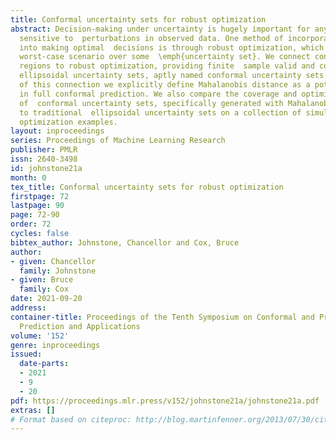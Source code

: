 ```yaml
---
title: Conformal uncertainty sets for robust optimization
abstract: Decision-making under uncertainty is hugely important for any decisions
  sensitive to  perturbations in observed data. One method of incorporating uncertainty
  into making optimal  decisions is through robust optimization, which minimizes the
  worst-case scenario over some  \emph{uncertainty set}. We connect conformal prediction
  regions to robust optimization, providing finite  sample valid and conservative
  ellipsoidal uncertainty sets, aptly named conformal uncertainty sets.  In pursuit
  of this connection we explicitly define Mahalanobis distance as a potential conformity  score
  in full conformal prediction. We also compare the coverage and optimization performance
  of  conformal uncertainty sets, specifically generated with Mahalanobis distance,
  to traditional  ellipsoidal uncertainty sets on a collection of simulated robust
  optimization examples.
layout: inproceedings
series: Proceedings of Machine Learning Research
publisher: PMLR
issn: 2640-3498
id: johnstone21a
month: 0
tex_title: Conformal uncertainty sets for robust optimization
firstpage: 72
lastpage: 90
page: 72-90
order: 72
cycles: false
bibtex_author: Johnstone, Chancellor and Cox, Bruce
author:
- given: Chancellor
  family: Johnstone
- given: Bruce
  family: Cox
date: 2021-09-20
address:
container-title: Proceedings of the Tenth Symposium on Conformal and Probabilistic
  Prediction and Applications
volume: '152'
genre: inproceedings
issued:
  date-parts:
  - 2021
  - 9
  - 20
pdf: https://proceedings.mlr.press/v152/johnstone21a/johnstone21a.pdf
extras: []
# Format based on citeproc: http://blog.martinfenner.org/2013/07/30/citeproc-yaml-for-bibliographies/
---
```

